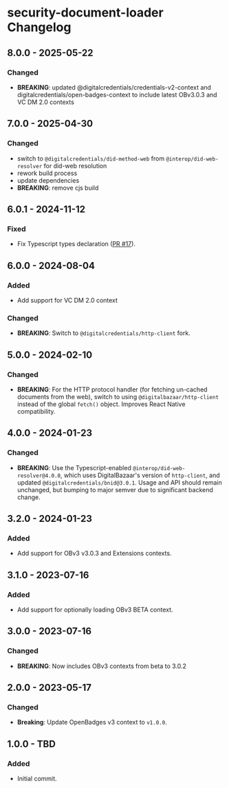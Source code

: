 # security-document-loader Changelog

## 8.0.0 - 2025-05-22
### Changed
- **BREAKING**: updated @digitalcredentials/credentials-v2-context and 
digitalcredentials/open-badges-context to include latest OBv3.0.3 and VC DM 2.0
contexts

## 7.0.0 - 2025-04-30
### Changed
- switch to `@digitalcredentials/did-method-web` from `@interop/did-web-resolver` for did-web resolution
- rework build process
- update dependencies
- **BREAKING**: remove cjs build

## 6.0.1 - 2024-11-12
### Fixed
- Fix Typescript types declaration ([PR #17](https://github.com/digitalcredentials/security-document-loader/pull/17/files)).

## 6.0.0 - 2024-08-04
### Added
- Add support for VC DM 2.0 context

### Changed
- **BREAKING**: Switch to `@digitalcredentials/http-client` fork.

## 5.0.0 - 2024-02-10
### Changed
- **BREAKING**: For the HTTP protocol handler (for fetching un-cached documents
  from the web), switch to using `@digitalbazaar/http-client` instead of the
  global `fetch()` object. Improves React Native compatibility.

## 4.0.0 - 2024-01-23
### Changed
- **BREAKING**: Use the Typescript-enabled `@interop/did-web-resolver@4.0.0`, 
  which uses DigitalBazaar's version of `http-client`,
  and updated `@digitalcredentials/bnid@3.0.1`.
  Usage and API should remain unchanged, but bumping to major semver due to
  significant backend change.

## 3.2.0 - 2024-01-23
### Added
- Add support for OBv3 v3.0.3 and Extensions contexts.

## 3.1.0 - 2023-07-16
### Added
- Add support for optionally loading OBv3 BETA context.

## 3.0.0 - 2023-07-16
### Changed
- **BREAKING**: Now includes OBv3 contexts from beta to 3.0.2

## 2.0.0 - 2023-05-17
### Changed
- **Breaking**: Update OpenBadges v3 context to `v1.0.0`.

## 1.0.0 - TBD

### Added

- Initial commit.
